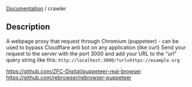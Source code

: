 [Documentation](modules.md) / crawler

## Description

A webpage proxy that request through Chromium (puppeteer) - can be used
to bypass Cloudflare anti bot on any application (like curl)
Send your request to the server with the port 3000 and add your URL to the "url"
 query string like this: `http://localhost:3000/?url=https://example.org`

https://github.com/ZFC-Digital/puppeteer-real-browser
https://github.com/rebrowser/rebrowser-puppeteer
